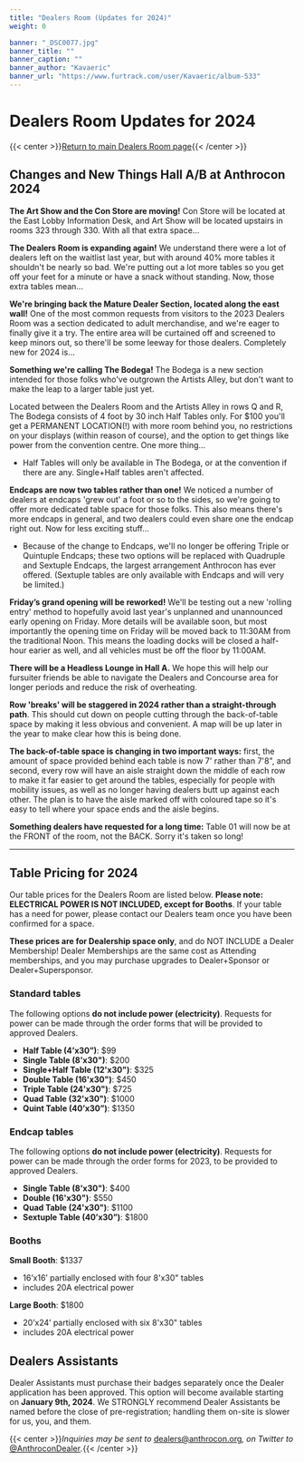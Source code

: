```yaml
---
title: "Dealers Room (Updates for 2024)"
weight: 0

banner: "_DSC0077.jpg"
banner_title: ""
banner_caption: ""
banner_author: "Kavaeric"
banner_url: "https://www.furtrack.com/user/Kavaeric/album-533"
---
```


# Dealers Room Updates for 2024

{{< center >}}[Return to main Dealers Room page](/dealers){{< /center >}}

## **Changes and New Things Hall A/B at Anthrocon 2024**

**The Art Show and the Con Store are moving!** Con Store will be located at the East Lobby Information Desk, and Art Show will be located upstairs in rooms 323 through 330. With all that extra space...

**The Dealers Room is expanding again!** We understand there were a lot of dealers left on the waitlist last year, but with around 40% more tables it shouldn't be nearly so bad. We're putting out a lot more tables so you get off your feet for a minute or have a snack without standing. Now, those extra tables mean...

**We're bringing back the Mature Dealer Section, located along the east wall!** One of the most common requests from visitors to the 2023 Dealers Room was a section dedicated to adult merchandise, and we're eager to finally give it a try. The entire area will be curtained off and screened to keep minors out, so there'll be some leeway for those dealers. Completely new for 2024 is...

**Something we're calling The Bodega!** The Bodega is a new section intended for those folks who've outgrown the Artists Alley, but don't want to make the leap to a larger table just yet.

Located between the Dealers Room and the Artists Alley in rows Q and R, The Bodega consists of 4 foot by 30 inch Half Tables only. For $100 you'll get a PERMANENT LOCATION(!) with more room behind you, no restrictions on your displays (within reason of course), and the option to get things like power from the convention centre. One more thing...

- Half Tables will only be available in The Bodega, or at the convention if there are any. Single+Half tables aren't affected.

**Endcaps are now two tables rather than one!** We noticed a number of dealers at endcaps 'grew out' a foot or so to the sides, so we're going to offer more dedicated table space for those folks. This also means there's more endcaps in general, and two dealers could even share one the endcap right out. Now for less exciting stuff...

- Because of the change to Endcaps, we'll no longer be offering Triple or Quintuple Endcaps; these two options will be replaced with Quadruple and Sextuple Endcaps, the largest arrangement Anthrocon has ever offered. (Sextuple tables are only available with Endcaps and will very be limited.)

**Friday’s grand opening will be reworked!** We'll be testing out a new 'rolling entry' method to hopefully avoid last year's unplanned and unannounced early opening on Friday. More details will be available soon, but most importantly the opening time on Friday will be moved back to 11:30AM from the traditional Noon. This means the loading docks will be closed a half-hour earier as well, and all vehicles must be off the floor by 11:00AM.

**There will be a Headless Lounge in Hall A.** We hope this will help our fursuiter friends be able to navigate the Dealers and Concourse area for longer periods and reduce the risk of overheating.

**Row 'breaks' will be staggered in 2024 rather than a straight-through path**. This should cut down on people cutting through the back-of-table space by making it less obvious and convenient. A map will be up later in the year to make clear how this is being done.

**The back-of-table space is changing in two important ways:** first, the amount of space provided behind each table is now 7' rather than 7'8", and second, every row will have an aisle straight down the middle of each row to make it far easier to get around the tables, especially for people with mobility issues, as well as no longer having dealers butt up against each other. The plan is to have the aisle marked off with coloured tape so it's easy to tell where your space ends and the aisle begins.

**Something dealers have requested for a long time:** Table 01 will now be at the FRONT of the room, not the BACK. Sorry it's taken so long!

***

## Table Pricing for 2024

Our table prices for the Dealers Room are listed below. **Please note: ELECTRICAL POWER IS NOT INCLUDED, except for Booths**. If your table has a need for power, please contact our Dealers team once you have been confirmed for a space.

**These prices are for Dealership space only**, and do NOT INCLUDE a Dealer Membership! Dealer Memberships are the same cost as Attending memberships, and you may purchase upgrades to Dealer+Sponsor or Dealer+Supersponsor.

### Standard tables

The following options **do not include power (electricity)**. Requests for power can be made through the order forms that will be provided to approved Dealers.

- **Half Table (4’x30”)**: $99
- **Single Table (8'x30")**: $200
- **Single+Half Table (12'x30")**: $325
- **Double Table (16'x30")**: $450
- **Triple Table (24'x30")**: $725
- **Quad Table (32'x30")**: $1000
- **Quint Table (40’x30”)**: $1350

### Endcap tables

The following options **do not include power (electricity)**. Requests for power can be made through the order forms for 2023, to be provided to approved Dealers.

- **Single Table (8'x30")**: $400
- **Double (16'x30")**: $550
- **Quad Table (24'x30")**: $1100
- **Sextuple Table (40’x30”)**: $1800

### Booths

**Small Booth**: $1337

- 16’x16’ partially enclosed with four 8'x30" tables
- includes 20A electrical power

**Large Booth**: $1800

- 20’x24’ partially enclosed with six 8'x30" tables
- includes 20A electrical power

## Dealers Assistants

Dealer Assistants must purchase their badges separately once the Dealer application has been approved. This option will become available starting on **January 9th, 2024**. We STRONGLY recommend Dealer Assistants be named before the close of pre-registration; handling them on-site is slower for us, you, and them.

{{< center >}}*Inquiries may be sent to* [dealers@anthrocon.org](mailto:dealers@anthrocon.org)*, on Twitter to* [@AnthroconDealer](https://twitter.com/AnthroconDealer)*.*{{< /center >}}
